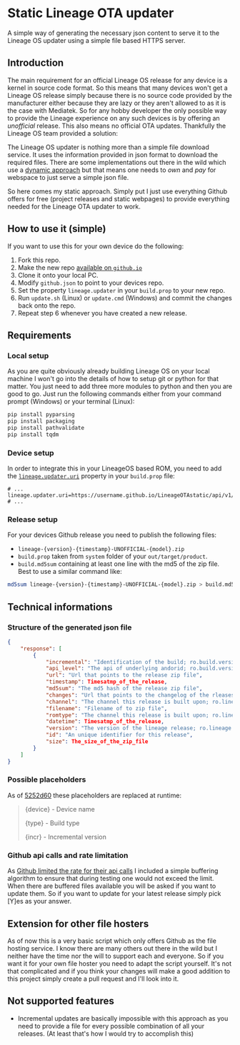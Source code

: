# Static Lineage OTA updater
A simple way of generating the necessary json content to serve it to the Lineage OS updater using a simple file based HTTPS server.

## Introduction
The main requirement for an official Lineage OS release for any device is a kernel in source code format. So this means that many devices won't get a Lineage OS release simply because there is no source code provided by the manufacturer either because they are lazy or they aren't allowed to as it is the case with Mediatek. So for any hobby developer the only possible way to provide the Lineage experience on any such devices is by offering an *unofficial* release. This also means no official OTA updates. Thankfully the Lineage OS team provided a solution:

The Lineage OS updater is nothing more than a simple file download service. It uses the information provided in json format to download the required files. There are some implementations out there in the wild which use a [dynamic approach](https://github.com/ADeadTrousers/LineageOTA) but that means one needs to *own* and *pay* for webspace to just serve a simple json file.

So here comes my static approach. Simply put I just use everything Github offers for free (project releases and static webpages) to provide everything needed for the Lineage OTA updater to work.

## How to use it (simple)
If you want to use this for your own device do the following:
1. Fork this repo.
2. Make the new repo [available on `github.io`](https://pages.github.com/)
3. Clone it onto your local PC.
4. Modify `github.json` to point to your devices repo.
5. Set the property `lineage.updater` in your `build.prop` to your new repo.
6. Run `update.sh` (Linux) or `update.cmd` (Windows) and commit the changes back onto the repo.
7. Repeat step 6 whenever you have created a new release.

## Requirements

### Local setup
As you are quite obviously already building Lineage OS on your local machine I won't go into the details of how to setup git or python for that matter. You just need to add three more modules to python and then you are good to go. Just run the following commands either from your command prompt (Windows) or your terminal (Linux):
```bash
pip install pyparsing
pip install packaging
pip install pathvalidate
pip install tqdm
```

### Device setup
In order to integrate this in your LineageOS based ROM, you need to add the [`lineage.updater.uri`](https://github.com/LineageOS/android_packages_apps_Updater/blob/lineage-15.0/src/org/lineageos/updater/misc/Constants.java#L39) property in your `build.prop` file:
```properties
# ...
lineage.updater.uri=https://username.github.io/LineageOTAstatic/api/v1/{device}_{type}
# ...
```

### Release setup
For your devices Github release you need to publish the following files:
- `lineage-{version}-{timestamp}-UNOFFICIAL-{model}.zip`
- `build.prop` taken from `system` folder of your `out/target/product`.
- `build.md5sum` containing at least one line with the md5 of the zip file. Best to use a similar command like:
```bash
md5sum lineage-{version}-{timestamp}-UNOFFICIAL-{model}.zip > build.md5sum
```

## Technical informations

### Structure of the generated json file
```json
{
    "response": [
        {
            "incremental": "Identification of the build; ro.build.version.incremental",
            "api_level": "The api of underlying andorid; ro.build.version.sdk",
            "url": "Url that points to the release zip file",
            "timestamp": Timesatmp_of_the_release,
            "md5sum": "The md5 hash of the release zip file",
            "changes": "Url that points to the changelog of the rleases",
            "channel": "The channel this release is built upon; ro.lineage.releasetype",
            "filename": "Filename of to zip file",
            "romtype": "The channel this release is built upon; ro.lineage.releasetype",
            "datetime": Timesatmp_of_the_release,
            "version": "The version of the lineage release; ro.lineage.build.version",
            "id": "An unique identifier for this release",
            "size": The_size_of_the_zip_file
        }
    ]
}
```

### Possible placeholders
As of [5252d60](https://github.com/LineageOS/android_packages_apps_Updater/commit/5252d606716c3f8d81617babc1293c122359a94d) these placeholders are replaced at runtime: 
>   {device} - Device name
>
>   {type} - Build type
>
>   {incr} - Incremental version

### Github api calls and rate limitation
As [Github limited the rate for their api calls](https://docs.github.com/en/developers/apps/building-github-apps/rate-limits-for-github-apps) I included a simple buffering algorithm to ensure that during testing one would not exceed the limit. When there are buffered files available you will be asked if you want to update them. So if you want to update for your latest release simply pick [Y]es as your answer.

## Extension for other file hosters
As of now this is a very basic script which only offers Github as the file hosting service. I know there are many others out there in the wild but I neither have the time nor the will to support each and everyone. So if you want it for your own file hoster you need to adapt the script yourself. It's not that complicated and if you think your changes will make a good addition to this project simply create a pull request and I'll look into it.

## Not supported features
- Incremental updates are basically impossible with this approach as you need to provide a file for every possible combination of all your releases. (At least that's how I would try to accomplish this)
